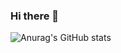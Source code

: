 ### Hi there 👋




![Anurag's GitHub stats](https://github-readme-stats.vercel.app/api?username=yusoffnike01&show_icons=true&theme=tokyonight)
